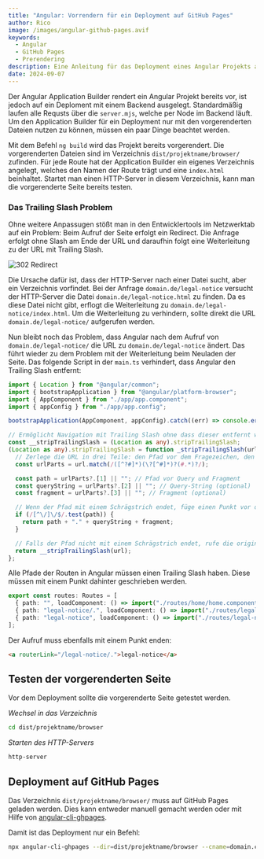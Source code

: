 ```yaml
---
title: "Angular: Vorrendern für ein Deployment auf GitHub Pages"
author: Rico
image: /images/angular-github-pages.avif
keywords:
  - Angular
  - GitHub Pages
  - Prerendering
description: Eine Anleitung für das Deployment eines Angular Projekts auf GitHub Pages mit vorgerenderten Seiten.
date: 2024-09-07
---
```


Der Angular Application Builder rendert ein Angular Projekt bereits vor, ist jedoch auf ein Deploment mit einem Backend ausgelegt. Standardmäßig laufen alle Requsts über die `server.mjs`, welche per Node im Backend läuft. Um den Application Builder für ein Deployment nur mit den vorgerenderten Dateien nutzen zu können, müssen ein paar Dinge beachtet werden.

Mit dem Befehl `ng build` wird das Projekt bereits vorgerendert. Die vorgerenderten Dateien sind im Verzeichnis `dist/projektname/browser/` zufinden. Für jede Route hat der Application Builder ein eigenes Verzeichnis angelegt, welches den Namen der Route trägt und eine `index.html` beinhaltet. Startet man einen HTTP-Server in diesem Verzeichnis, kann man die vorgerenderte Seite bereits testen.

### Das Trailing Slash Problem

Ohne weitere Anpassugen stößt man in den Entwicklertools im Netzwerktab auf ein Problem: Beim Aufruf der Seite erfolgt ein Redirect. Die Anfrage erfolgt ohne Slash am Ende der URL und daraufhin folgt eine Weiterleitung zu der URL mit Trailing Slash.

![302 Redirect](/images/302.avif "302 Redirect")

Die Ursache dafür ist, dass der HTTP-Server nach einer Datei sucht, aber ein Verzeichnis vorfindet. Bei der Anfrage `domain.de/legal-notice` versucht der HTTP-Server die Datei `domain.de/legal-notice.html` zu finden. Da es diese Datei nicht gibt, erflogt die Weiterleitung zu `domain.de/legal-notice/index.html`. Um die Weiterleitung zu verhindern, sollte direkt die URL `domain.de/legal-notice/` aufgerufen werden.

Nun bleibt noch das Problem, dass Angular nach dem Aufruf von `domain.de/legal-notice/` die URL zu `domain.de/legal-notice` ändert. Das führt wieder zu dem Problem mit der Weiterleitung beim Neuladen der Seite. Das folgende Script in der `main.ts` verhindert, dass Angular den Trailing Slash entfernt:

```typescript
import { Location } from "@angular/common";
import { bootstrapApplication } from "@angular/platform-browser";
import { AppComponent } from "./app/app.component";
import { appConfig } from "./app/app.config";

bootstrapApplication(AppComponent, appConfig).catch((err) => console.error(err));

// Ermöglicht Navigation mit Trailing Slash ohne dass dieser entfernt wird
const __stripTrailingSlash = (Location as any).stripTrailingSlash;
(Location as any).stripTrailingSlash = function _stripTrailingSlash(url: string): string {
  // Zerlege die URL in drei Teile: den Pfad vor dem Fragezeichen, den Query-String und das Fragment
  const urlParts = url.match(/([^?#]*)(\?[^#]*)?(#.*)?/);

  const path = urlParts?.[1] || ""; // Pfad vor Query und Fragment
  const queryString = urlParts?.[2] || ""; // Query-String (optional)
  const fragment = urlParts?.[3] || ""; // Fragment (optional)

  // Wenn der Pfad mit einem Schrägstrich endet, füge einen Punkt vor dem Query-String oder Fragment hinzu
  if (/[^\/]\/$/.test(path)) {
    return path + "." + queryString + fragment;
  }

  // Falls der Pfad nicht mit einem Schrägstrich endet, rufe die originale stripTrailingSlash Methode auf
  return __stripTrailingSlash(url);
};
```

Alle Pfade der Routen in Angular müssen einen Trailing Slash haben. Diese müssen mit einem Punkt dahinter geschrieben werden.

```typescript
export const routes: Routes = [
  { path: "", loadComponent: () => import("./routes/home/home.component").then((m) => m.HomeComponent) },
  { path: "legal-notice/.", loadComponent: () => import("./routes/legal-notice/legal-notice.component").then((m) => m.LegalNoticeComponent) },
  { path: "legal-notice", loadComponent: () => import("./routes/legal-notice/legal-notice.component").then((m) => m.LegalNoticeComponent) },
];
```

Der Aufruf muss ebenfalls mit einem Punkt enden:

```html
<a routerLink="/legal-notice/.">legal-notice</a>
```

## Testen der vorgerenderten Seite

Vor dem Deployment sollte die vorgerenderte Seite getestet werden.

_Wechsel in das Verzeichnis_

```bash
cd dist/projektname/browser
```

_Starten des HTTP-Servers_

```bash
http-server
```

## Deployment auf GitHub Pages

Das Verzeichnis `dist/projektname/browser/` muss auf GitHub Pages geladen werden. Dies kann entweder manuell gemacht werden oder mit Hilfe von [angular-cli-ghpages](https://github.com/angular-schule/angular-cli-ghpages).

Damit ist das Deployment nur ein Befehl:

```bash
npx angular-cli-ghpages --dir=dist/projektname/browser --cname=domain.com
```
